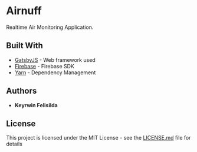# Airnuff

Realtime Air Monitoring Application.

## Built With

* [GatsbyJS](https://www.gatsbyjs.org/docs/) - Web framework used
* [Firebase](https://www.npmjs.com/package/firebase) - Firebase SDK
* [Yarn](https://yarnpkg.com/) - Dependency Management

## Authors

* **Keyrwin Felisilda**

## License

This project is licensed under the MIT License - see the [LICENSE.md](LICENSE.md) file for details

